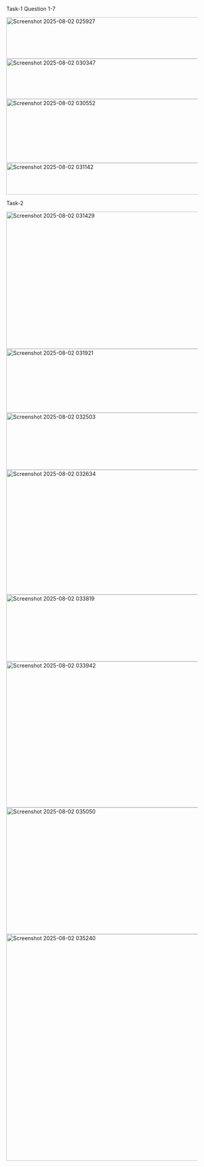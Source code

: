 Task-1 
Question 1-7

<img width="607" height="109" alt="Screenshot 2025-08-02 025927" src="https://github.com/user-attachments/assets/29670ef9-ca9d-4ee2-9e73-2ad7378a0052" />

<img width="547" height="106" alt="Screenshot 2025-08-02 030347" src="https://github.com/user-attachments/assets/d6826144-95c5-4797-a953-b654d1fac52e" />

<img width="679" height="168" alt="Screenshot 2025-08-02 030552" src="https://github.com/user-attachments/assets/d5f45ea3-676a-4b98-b5e2-b728a699892f" />

<img width="631" height="83" alt="Screenshot 2025-08-02 031142" src="https://github.com/user-attachments/assets/80e2fe34-08df-42a0-9fe4-995b6b27a949" />

Task-2

<img width="563" height="361" alt="Screenshot 2025-08-02 031429" src="https://github.com/user-attachments/assets/81ec73c8-1967-4f08-8de6-be9baeb41111" />

<img width="644" height="168" alt="Screenshot 2025-08-02 031921" src="https://github.com/user-attachments/assets/e5549a08-6f18-4b4d-934d-025f10b0b24d" />

<img width="586" height="150" alt="Screenshot 2025-08-02 032503" src="https://github.com/user-attachments/assets/8e683a40-d0a1-4a9b-acac-5e174cc132d1" />

<img width="764" height="328" alt="Screenshot 2025-08-02 032634" src="https://github.com/user-attachments/assets/0e0ae59f-a9d7-40e5-97cf-a5da98b8f3db" />

<img width="1714" height="176" alt="Screenshot 2025-08-02 033819" src="https://github.com/user-attachments/assets/d3e20ac0-b5a3-487d-9deb-75e44166f6a2" />

<img width="1502" height="384" alt="Screenshot 2025-08-02 033942" src="https://github.com/user-attachments/assets/6517346e-90a0-44dd-9ec4-d20ca22661f9" />

<img width="1165" height="333" alt="Screenshot 2025-08-02 035050" src="https://github.com/user-attachments/assets/342f079c-8eb0-4a81-bc6c-0000011166b3" />

<img width="1348" height="596" alt="Screenshot 2025-08-02 035240" src="https://github.com/user-attachments/assets/4fd80cb0-bb1f-49a2-8435-3a18eefb238a" />

